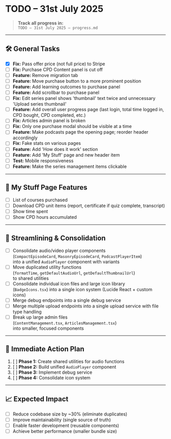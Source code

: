# TODO – 31st July 2025

> **Track all progress in:**  
> `TODO – 31st July 2025 – progress.md`

---

## 🛠️ General Tasks

- [x] **Fix:** Pass offer price (not full price) to Stripe
- [ ] **Fix:** Purchase CPD Content panel is cut off
- [ ] **Feature:** Remove migration tab
- [ ] **Feature:** Move purchase button to a more prominent position
- [ ] **Feature:** Add learning outcomes to purchase panel
- [ ] **Feature:** Add scrollbar to purchase panel
- [ ] **Fix:** Edit series panel shows 'thumbnail' text twice and unnecessary 'Upload series thumbnail'
- [ ] **Feature:** Add overall user progress page (last login, total time logged in, CPD bought, CPD completed, etc.)
- [ ] **Fix:** Articles admin panel is broken
- [ ] **Fix:** Only one purchase modal should be visible at a time
- [ ] **Feature:** Make podcasts page the opening page; reorder header accordingly
- [ ] **Fix:** Fake stats on various pages
- [ ] **Feature:** Add 'How does it work' section
- [ ] **Feature:** Add 'My Stuff' page and new header item
- [ ] **Test:** Mobile responsiveness
- [ ] **Feature:** Make the series management items clickable

---

## 📁 My Stuff Page Features

- [ ] List of courses purchased
- [ ] Download CPD unit items (report, certificate if quiz complete, transcript)
- [ ] Show time spent
- [ ] Show CPD hours accumulated

---

## 🔄 Streamlining & Consolidation

- [ ] Consolidate audio/video player components  
      (`CompactEpisodeCard`, `MasonryEpisodeCard`, `PodcastPlayerItem`)  
      into a unified `AudioPlayer` component with variants
- [ ] Move duplicated utility functions  
      (`formatTime`, `getDefaultAudioUrl`, `getDefaultThumbnailUrl`)  
      to shared utilities
- [ ] Consolidate individual icon files and large icon library  
      (`BadgeIcons.tsx`) into a single icon system (Lucide React + custom icons)
- [ ] Merge debug endpoints into a single debug service
- [ ] Merge multiple upload endpoints into a single upload service with file type handling
- [ ] Break up large admin files  
      (`ContentManagement.tsx`, `ArticlesManagement.tsx`)  
      into smaller, focused components

---

## 🚀 Immediate Action Plan

1. [ ] **Phase 1:** Create shared utilities for audio functions
2. [ ] **Phase 2:** Build unified `AudioPlayer` component
3. [ ] **Phase 3:** Implement debug service
4. [ ] **Phase 4:** Consolidate icon system

---

## 📈 Expected Impact

- [ ] Reduce codebase size by ~30% (eliminate duplicates)
- [ ] Improve maintainability (single source of truth)
- [ ] Enable faster development (reusable components)
- [ ] Achieve better performance (smaller bundle size)
